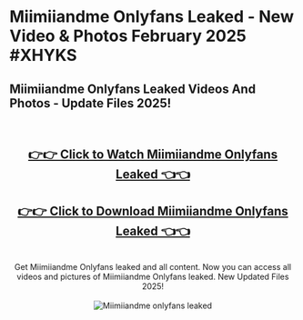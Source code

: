 # Miimiiandme Onlyfans Leaked - New Video & Photos February 2025 #XHYKS

<h2>Miimiiandme Onlyfans Leaked Videos And Photos - Update Files 2025!</h2>
<br>
<div align="center">
<h2><a href="https://links2leaks.com?utm_source=miimiiandme&utm_medium=git102" rel="nofollow">👉👉 Click to Watch Miimiiandme Onlyfans Leaked 👈👈</a></h2>
<h2><a href="https://links2leaks.com?utm_source=miimiiandme&utm_medium=git102" rel="nofollow">👉👉 Click to Download Miimiiandme Onlyfans Leaked 👈👈</a></h2>
<br>
Get Miimiiandme Onlyfans leaked and all content. Now you can access all videos and pictures of Miimiiandme Onlyfans leaked. New Updated Files 2025!
<br>
<br>
<a href="https://links2leaks.com?utm_source=miimiiandme&utm_medium=git102" rel="nofollow" data-target="animated-image.originalLink"><img src="https://i.ibb.co/Gkj2r4b/banner.png" alt="Miimiiandme onlyfans leaked" style="max-width: 100%; display: inline-block;" data-target="animated-image.originalImage"></a>
</div>
<br>

